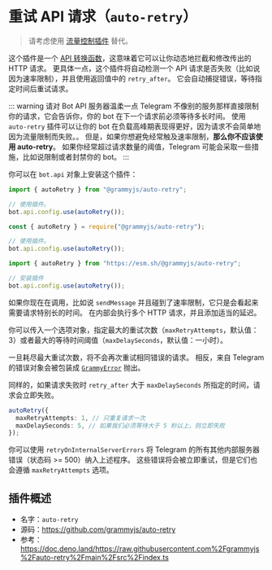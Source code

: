 # 重试 API 请求（`auto-retry`）

> 请考虑使用 [流量控制插件](./transformer-throttler.md) 替代。

这个插件是一个 [API 转换函数](../advanced/transformers.md)，这意味着它可以让你动态地拦截和修改传出的 HTTP 请求。
更具体一点，这个插件将自动检测一个 API 请求是否失败（比如说因为速率限制），并且使用返回值中的 `retry_after`。
它会自动捕捉错误，等待指定时间后重试请求。

::: warning 请对 Bot API 服务器温柔一点
Telegram 不像别的服务那样直接限制你的请求，它会告诉你，你的 bot 在下一个请求前必须等待多长时间。
使用 `auto-retry` 插件可以让你的 bot 在负载高峰期表现得更好，因为请求不会简单地因为流量限制而失败。。
但是，如果你想避免经常触及速率限制，**那么你不应该使用 auto-retry**。
如果你经常超过请求数量的阈值，Telegram 可能会采取一些措施，比如说限制或者封禁你的 bot。
:::

你可以在 `bot.api` 对象上安装这个插件：

<CodeGroup>
  <CodeGroupItem title="TypeScript" active>

```ts
import { autoRetry } from "@grammyjs/auto-retry";

// 使用插件。
bot.api.config.use(autoRetry());
```

</CodeGroupItem>
 <CodeGroupItem title="JavaScript">

```js
const { autoRetry } = require("@grammyjs/auto-retry");

// 使用插件。
bot.api.config.use(autoRetry());
```

</CodeGroupItem>
 <CodeGroupItem title="Deno">

```ts
import { autoRetry } from "https://esm.sh/@grammyjs/auto-retry";

// 安装插件
bot.api.config.use(autoRetry());
```

</CodeGroupItem>
</CodeGroup>

如果你现在在调用，比如说 `sendMessage` 并且碰到了速率限制，它只是会看起来需要请求特别长的时间。
在内部会执行多个 HTTP 请求，并且添加适当的延迟。

你可以传入一个选项对象，指定最大的重试次数（`maxRetryAttempts`，默认值：3）或者最大的等待时间阈值（`maxDelaySeconds`，默认值：一小时）。

一旦耗尽最大重试次数，将不会再次重试相同错误的请求。
相反，来自 Telegram 的错误对象会被包装成 [`GrammyError`](../guide/errors.md#grammyerror-对象) 抛出。

同样的，如果请求失败时 `retry_after` 大于 `maxDelaySeconds` 所指定的时间，请求会立即失败。

```ts
autoRetry({
  maxRetryAttempts: 1, // 只重复请求一次
  maxDelaySeconds: 5, // 如果我们必须等待大于 5 秒以上，则立即失败
});
```

你可以使用 `retryOnInternalServerErrors` 将 Telegram 的所有其他内部服务器错误（状态码 >= 500）纳入上述程序。
这些错误将会被立即重试，但是它们也会遵循 `maxRetryAttempts` 选项。

## 插件概述

- 名字：`auto-retry`
- 源码：<https://github.com/grammyjs/auto-retry>
- 参考：<https://doc.deno.land/https://raw.githubusercontent.com%2Fgrammyjs%2Fauto-retry%2Fmain%2Fsrc%2Findex.ts>
